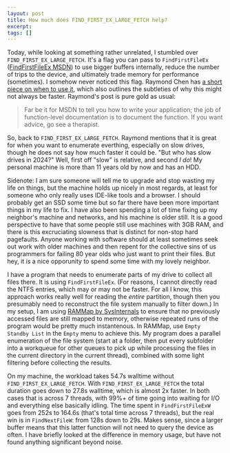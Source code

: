 ```yaml
---
layout: post
title: How much does FIND_FIRST_EX_LARGE_FETCH help?
excerpt:
tags: []
---
```


Today, while looking at something rather unrelated, I stumbled over `FIND_FIRST_EX_LARGE_FETCH`. It's a flag you can pass to `FindFirstFileEx` ([FindFirstFileEx MSDN](https://learn.microsoft.com/en-us/windows/win32/api/fileapi/nf-fileapi-findfirstfileexw)) to use bigger buffers internally, reduce the number of trips to the device, and ultimately trade memory for performance (sometimes). I somehow never noticed this flag. Raymond Chen has [a short piece on when to use it](https://devblogs.microsoft.com/oldnewthing/20131024-00/?p=2843), which also outlines the subtleties of why this might not always be faster. Raymond's post is pure gold as usual:

> Far be it for MSDN to tell you how to write your application; the job of function-level documentation is to document the function. If you want advice, go see a therapist.

So, back to `FIND_FIRST_EX_LARGE_FETCH`. Raymond mentions that it is great for when you want to enumerate everthing, especially on slow drives, though he does not say how much faster it could be. "But who has slow drives in 2024?" Well, first off "slow" is relative, and second _I do_! My personal machine is more than 11 years old by now and has an HDD.

Sidenote: I am sure someone will tell me to upgrade and stop wasting my life on things, but the machine holds up nicely in most regards, at least for someone who only really uses IDE-like tools and a browser. I should probably get an SSD some time but so far there have been more important things in my life to fix. I have also been spending a lot of time fixing up my neighbor's machine and networks, and his machine is older still. It is a good perspective to have that some people still use machines with 3GB RAM, and there is this excruciating slowness that is distinct for non-stop hard pagefaults. Anyone working with software should at least sometimes seek out work with older machines and then repent for the collective sins of us programmers for failing 80 year olds who just want to print their files. But hey, it _is_ a nice opporunity to spend some time with my lovely neighbor.

I have a program that needs to enumerate parts of my drive to collect all files there. It is using `FindFirstFileEx`. (For reasons, I cannot directly read the NTFS entries, which may or may not be faster. For all I know, this approach works really well for reading the _entire_ partition, though then you presumably need to reconstruct the file system manually to filter down.) In my setup, I am using [RAMMap by SysInternals](https://learn.microsoft.com/en-us/sysinternals/downloads/rammap) to ensure that no previously accessed files are still mapped to memory, otherwise repeated runs of the program would be pretty much instantenous. In RAMMap, use `Empty Standby List` in the `Empty` menu to achieve this. My program does a parallel enumeration of the file system (start at a folder, then put every subfolder into a workqueue for other queues to pick up while processing the files in the current directory in the current thread), combined with some light filtering before collecting the results.

On my machine, the workload takes 54.7s walltime without `FIND_FIRST_EX_LARGE_FETCH`. With `FIND_FIRST_EX_LARGE_FETCH` the total duration goes down to 27.8s walltime, which is almost 2x faster. In both cases that is across 7 threads, with 99%+ of time going into waiting for I/O and everything else basically idling. The time spent in `FindFirstFileExW` goes from 252s to 164.6s (that's total time across 7 threads), but the real win is in `FindNextFileW`: from 128s down to 29s. Makes sense, since a larger buffer means that this latter function will not need to query the device as often. I have briefly looked at the difference in memory usage, but have not found anything significant beyond noise.
